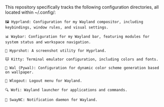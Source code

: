 This repository specifically tracks the following configuration directories, all located within ~/.config/:

    🖼️ Hyprland: Configuration for my Wayland compositor, including keybindings, window rules, and visual settings.

    📊 Waybar: Configuration for my Wayland bar, featuring modules for system status and workspace navigation.

    📸 Hyprshot: A screenshot utility for Hyprland.

    🐱 Kitty: Terminal emulator configuration, including colors and fonts.

    🎨 Wal (Pywal): Configuration for dynamic color scheme generation based on wallpaper.

    🚪 Wlogout: Logout menu for Wayland.

    🔍 Wofi: Wayland launcher for applications and commands.

    🔔 SwayNC: Notification daemon for Wayland.
